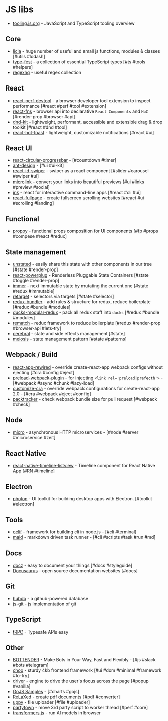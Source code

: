 # JS libs

- [tooling.js.org](https://tooling.js.org) - JavaScript and TypeScript tooling overview

## Core

- [licia](https://github.com/liriliri/licia) - huge number of useful and small js functions, modules & classes [#utils #lodash]
- [type-fest](https://github.com/sindresorhus/type-fest) - a collection of essential TypeScript types [#ts #tools #helpers]
- [regexhq](https://github.com/regexhq) - useful regex collection

## React

- [react-perf-devtool](https://github.com/nitin42/react-perf-devtool) - a browser developer tool extension to inspect performance [#react #perf #tool #extension]
- [react-fns](https://github.com/jaredpalmer/react-fns) - browser api into declarative `React Components` and `HoC` [#render-prop #browser #api]
- [dnd-kit](https://github.com/clauderic/dnd-kit) - lightweight, performant, accessible and extensible drag & drop toolkit [#react #dnd #tool]
- [react-hot-toast](https://github.com/timolins/react-hot-toast) - lightweight, customizable notifications [#react #ui]

## React UI

- [react-circular-progressbar](https://github.com/iqnivek/react-circular-progressbar) - [#countdown #timer]
- [ant-design](https://github.com/ant-design/ant-design) - [#ui #ui-kit]
- [react-id-swiper](https://github.com/kidjp85/react-id-swiper) - swiper as a react component [#slider #carousel #swiper #ui]
- [microlink](https://microlink.js.org/) - convert your links into beautiful previews [#ui #links #preview #social]
- [ink](https://github.com/vadimdemedes/ink) - react for interactive command-line apps [#react #cli #ui]
- [react-fullpage](https://github.com/alvarotrigo/react-fullpage) - create fullscreen scrolling websites [#react #ui #scrolling #landing]

## Functional

- [proppy](https://github.com/fahad19/proppy) - functional props composition for UI components [#fp #props #compese #react #redux]

## State management

- [unstated](https://github.com/jamiebuilds/unstated) - easily share this state with other components in our tree [#state #render-prop]
- [react-powerplug](https://github.com/renatorib/react-powerplug) - Renderless Pluggable State Containers [#state #toggle #render-prop]
- [immer](https://github.com/mweststrate/immer) - next immutable state by mutating the current one [#state #redux #immutable]
- [retarget](https://github.com/tkh44/retarget) - selectors via targets [#state #selector]
- [redux-bundler](https://github.com/HenrikJoreteg/redux-bundler) - add rules & structure for redux, reduce boilerplate [#redux #bundle #modules]
- [ducks-modular-redux](https://github.com/erikras/ducks-modular-redux) - pack all redux staff into `ducks` [#redux #bundle #modules]
- [rematch](https://github.com/rematch/rematch) - redux framework to reduce boilerplate [#redux #render-prop #browser-api #lets-try]
- [cerebral](https://github.com/cerebral/cerebral) - state and side effects management [#state]
- [meiosis](http://meiosis.js.org/) - state management pattern [#state #patterns]

## Webpack / Build

- [react-app-rewired](https://github.com/timarney/react-app-rewired) - override create-react-app webpack configs without ejecting [#cra #config #eject]
- [preload-webpack-plugin](https://github.com/GoogleChromeLabs/preload-webpack-plugin) - for injecting `<link rel='preload|prefecth'>` - [#webpack #async #chunk #lazy-load]
- [customize-cra](https://github.com/arackaf/customize-cra) - override webpack configurations for create-react-app 2.0 - [#cra #webpack #eject #config]
- [packtracker](https://github.com/packtracker) - check webpack bundle size for pull request [#webpack #check]

## Node

- [micro](https://github.com/zeit/micro) - asynchronous HTTP microservices - [#node #server #microservice #zeit]

## React Native

- [react-native-timeline-listview](https://github.com/thegamenicorus/react-native-timeline-listview) - Timeline component for React Native App [#RN #timeline]

## Electron

- [photon](https://github.com/connors/photon) - UI toolkit for building desktop apps with Electron. [#toolkit #electron]

## Tools

- [oclif](https://github.com/oclif/oclif) - framework for building cli in node.js - [#cli #terminal]
- [maid](https://github.com/egoist/maid) - markdown driven task runner - [#cli #scripts #task #run #md]

## Docs

- [docz](https://github.com/pedronauck/docz) - easy to document your things [#docs #styleguide]
- [Docusaurus](https://github.com/facebook/Docusaurus) - open source documentation websites [#docs]

## Git

- [hubdb](https://github.com/mapbox/hubdb) - a github-powered database
- [js-git](https://github.com/creationix/js-git) - js implementation of git

## TypeScript

- [tRPC](https://trpc.io/) - Typesafe APIs easy

## Other

- [BOTTENDER](https://bottender.js.org/) - Make Bots in Your Way, Fast and Flexibly - [#js #slack #bots #telegram]
- [choo](https://github.com/choojs/choo) - sturdy 4kb frontend framework [#ui #dom #minimal #framework #to-try]
- [driver](https://github.com/kamranahmedse/driver.js) - engine to drive the user's focus across the page [#popup #vanilla]
- [GoJS Samples](https://gojs.net/latest/samples/index.html) - [#charts #gojs]
- [ReLaXed](https://github.com/RelaxedJS/ReLaXed) - create pdf documents [#pdf #converter]
- [uppy](https://github.com/transloadit/uppy) - file uploader [#file #uploader]
- [partytown](https://partytown.builder.io/) - move 3rd party script to worker thread [#perf #core]
- [transformers.js](https://github.com/xenova/transformers.js) - run AI models in browser
